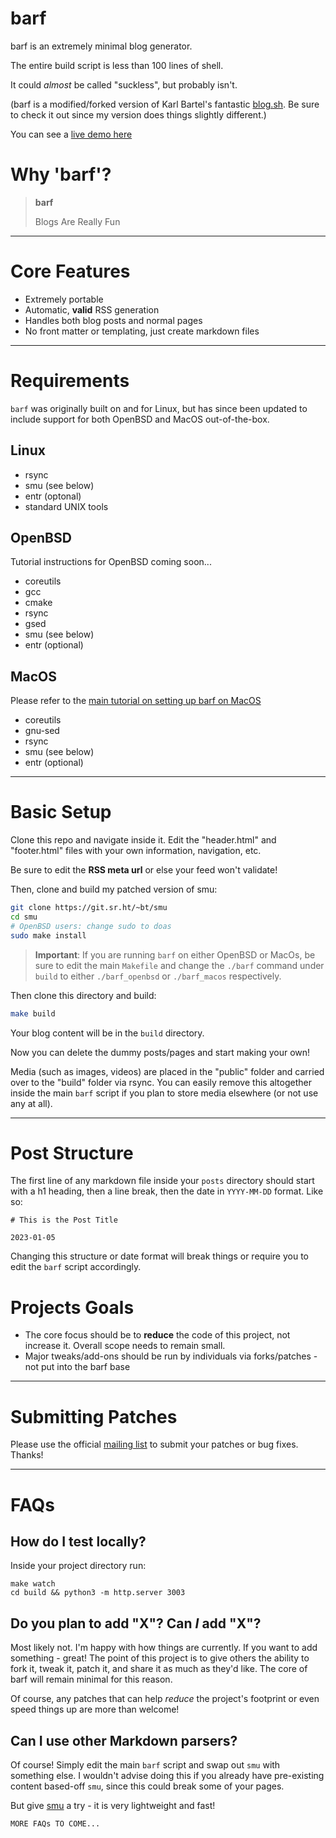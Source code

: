 # barf

barf is an extremely minimal blog generator.

The entire build script is less than 100 lines of shell.

It could *almost* be called "suckless", but probably isn't.

(barf is a modified/forked version of Karl Bartel's fantastic [blog.sh](https://github.com/karlb/karl.berlin). Be sure to check it out since my version does things slightly different.)

You can see a [live demo here](https://barf.bt.ht)

# Why 'barf'?

> **barf**
>
> Blogs Are Really Fun

---

# Core Features

- Extremely portable
- Automatic, **valid** RSS generation
- Handles both blog posts and normal pages
- No front matter or templating, just create markdown files

---

# Requirements

`barf` was originally built on and for Linux, but has since been updated to
include support for both OpenBSD and MacOS out-of-the-box.

## Linux

- rsync
- smu (see below)
- entr (optonal)
- standard UNIX tools

## OpenBSD

Tutorial instructions for OpenBSD coming soon...

- coreutils
- gcc
- cmake
- rsync
- gsed
- smu (see below)
- entr (optional)

## MacOS

Please refer to the [main tutorial on setting up barf on
MacOS](https://barf.bt.ht/macos)

- coreutils
- gnu-sed
- rsync
- smu (see below)
- entr (optional)

---

# Basic Setup

Clone this repo and navigate inside it. Edit the "header.html" and "footer.html" files with your own information, navigation, etc. 

Be sure to edit the **RSS meta url** or else your feed won't validate!

Then, clone and build my patched version of smu:

```sh
git clone https://git.sr.ht/~bt/smu
cd smu
# OpenBSD users: change sudo to doas
sudo make install
```

> **Important**: If you are running `barf` on either OpenBSD or MacOs, be sure
to edit the main `Makefile` and change the `./barf` command under `build` to
either `./barf_openbsd` or `./barf_macos` respectively.

Then clone this directory and build:

```sh
make build
```

Your blog content will be in the `build` directory.

Now you can delete the dummy posts/pages and start making your own!

Media (such as images, videos) are placed in the "public" folder and carried over to the "build" folder via rsync. You can easily remove this altogether inside the main `barf` script if you plan to store media elsewhere (or not use any at all).

---

# Post Structure

The first line of any markdown file inside your `posts` directory should start
with a h1 heading, then a line break, then the date in `YYYY-MM-DD` format.
Like so:

```
# This is the Post Title

2023-01-05
```

Changing this structure or date format will break things or require you to edit
the `barf` script accordingly.

# Projects Goals

- The core focus should be to **reduce** the code of this project, not increase it. Overall scope needs to remain small.
- Major tweaks/add-ons should be run by individuals via forks/patches - not put into the barf base

---

# Submitting Patches

Please use the official [mailing list](https://lists.sr.ht/~bt/barf) to submit
your patches or bug fixes. Thanks!

---

# FAQs

## How do I test locally?

Inside your project directory run:

```
make watch
cd build && python3 -m http.server 3003
```

## Do you plan to add "X"? Can *I* add "X"?

Most likely not. I'm happy with how things are currently. If you want to add something - great! The point of this project is to give others the ability to fork it, tweak it, patch it, and share it as much as they'd like. The core of barf will remain minimal for this reason.

Of course, any patches that can help *reduce* the project's footprint or even speed things up are more than welcome!

## Can I use other Markdown parsers?

Of course! Simply edit the main `barf` script and swap out `smu` with something else. I wouldn't advise doing this if you already have pre-existing content based-off `smu`, since this could break some of your pages.

But give [smu](https://git.sr.ht/~bt/smu) a try - it is very lightweight and fast!

```
MORE FAQs TO COME...
```
